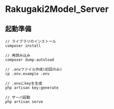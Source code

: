 # Rakugaki2Model_Server

## 起動準備

```
// ライブラリのインストール
composer install 

// 再読み込み
composer dump-autoload

// .envファイル作成(初回のみ)
cp .env.example .env

// .envにkeyを生成
php artisan key:generate

// サーバ起動
php artisan serve
```

